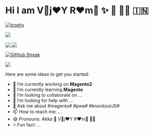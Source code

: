 # Hi I am V:wine_glass:j:heart:Y     R:heart:m:wine_glass: ✨ 👋 👨‍💼 🇮🇳

[![trophy](https://github-profile-trophy.vercel.app/?username=vijayrami&theme=radical)](https://github.com/ryo-ma/github-profile-trophy)

![](https://komarev.com/ghpvc/?username=vijayrami&style=for-the-badge)

<a href="https://github.com/vijayrami?tab=repositories">
  <img align="center" src="https://github-readme-stats.vercel.app/api?username=vijayrami&show_icons=true&theme=radical" />
</a>
<a href="https://github.com/vijayrami?tab=repositories">
  <img align="center" src="https://github-readme-stats.vercel.app/api/top-langs/?username=vijayrami" />
</a>

[![GitHub Streak](https://github-readme-streak-stats.herokuapp.com/?user=vijayrami)](https://git.io/streak-stats)

![](https://hit.yhype.me/github/profile?user_id=13213261)

Here are some ideas to get you started:

- 🔭 I’m currently working on **Magento2**
- 🌱 I’m currently learning **Magento**
- 👯 I’m looking to collaborate on ...
- 🤔 I’m looking for help with ...
- 💬 Ask me about #magento# #pwa# #knockoutJS#
- 📫 How to reach me: ...
- 😄 Pronouns: *Akka* 💯 V🍷j:heart:Y R:heart:m:wine_glass: :weight_lifting_man:
- ⚡ Fun fact: ...

